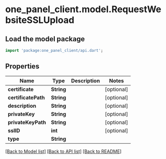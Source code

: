 # one_panel_client.model.RequestWebsiteSSLUpload

## Load the model package
```dart
import 'package:one_panel_client/api.dart';
```

## Properties
Name | Type | Description | Notes
------------ | ------------- | ------------- | -------------
**certificate** | **String** |  | [optional] 
**certificatePath** | **String** |  | [optional] 
**description** | **String** |  | [optional] 
**privateKey** | **String** |  | [optional] 
**privateKeyPath** | **String** |  | [optional] 
**sslID** | **int** |  | [optional] 
**type** | **String** |  | 

[[Back to Model list]](../README.md#documentation-for-models) [[Back to API list]](../README.md#documentation-for-api-endpoints) [[Back to README]](../README.md)


